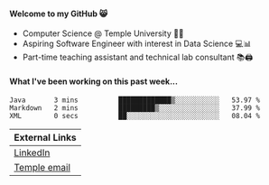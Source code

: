 #### Welcome to my GitHub 😸
  * Computer Science @ Temple University 🍒🦉
  * Aspiring Software Engineer with interest in Data Science 💻📊
  * Part-time teaching assistant and technical lab consultant 📚🖨️

#### What I've been working on this past week...
<!--START_SECTION:waka-->

```text
Java       3 mins          █████████████▒░░░░░░░░░░░   53.97 %
Markdown   2 mins          █████████▒░░░░░░░░░░░░░░░   37.99 %
XML        0 secs          ██░░░░░░░░░░░░░░░░░░░░░░░   08.04 %
```

<!--END_SECTION:waka-->

| External Links | 
| -------------- | 
| [LinkedIn](https://linkedin.com/in/shullender) |
| [Temple email](mailto:stephull@temple.edu) |
